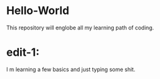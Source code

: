 # Hello-World
This repository will englobe all my learning path of coding.
# edit-1:
I m learning a few basics and just typing some shit.
